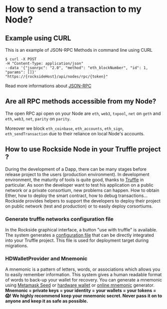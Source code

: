 # How to send a transaction to my Node?

## Example using CURL

This is an example of JSON-RPC Methods in command line using CURL

    $ curl -X POST
    -H "Content-Type: application/json"
    --data '{"jsonrpc": "2.0", "method": "eth_blockNumber", "id": 1,
    "params": []}'
    "https://{rocksideHost}/api/nodes/rpc/{token}"

Read more informations about [JSON-RPC](https://github.com/ethereum/wiki/wiki/JSON-RPC)

## Are all RPC methods accessible from my Node?

The open RPC api open on your Node are `eth`, `web3`, `txpool`, `net` on `geth` and `eth`, `web3`, `net`, `parity` on `parity`.

Moreover we block `eth_coinbase`, `eth_accounts`, `eth_sign`, `eth_sendTransaction` due to their reliance on local Node's accounts.

## How to use Rockside Node in your Truffle project ?

During the development of a Dapp, there can be many stages before release project to the users (production environment). In development environment, the maturity of tools is quite good, thanks to [Truffle](https://truffleframework.com) in particular. As soon the developer want to test his application on a public  network or a private consortium, new problems can happen. How to obtain Ether, how to deploy the smart contract, how to debug transactions… Rockside provides helpers to support the developers to deploy their project on public network (test and production) or to easily deploy corsortiums.

### Generate truffle networks configuration file
In the Rockside graphical interface, a button "use with truffle" is available. The system generates a [configuration file](https://truffleframework.com/docs/truffle/reference/configuration#networks) that can be directly integrated into your Truffle project. This file is used for deployment target during migrations.

### HDWalletProvider and Mnemonic
A mnemonic is a pattern of letters, words, or associations which allows you to easily remember information. This system gives a human readable format of words to back-up your wallet for recovery. You can generate a mnemonic using [Metamask Seed](https://metamask.zendesk.com/hc/en-us/articles/360015489431-Exporting-Your-Seed-Phrase) or [hardware wallet](https://www.ledger.com/) or [online mnemonic](https://iancoleman.io/bip39/) generator. **Mnemonic = private keys = your identity = your wallets = your tokens = 😱! We highly recommend keep your mnemonic secret. Never pass it on to anyone and keep it as safe as possible.**